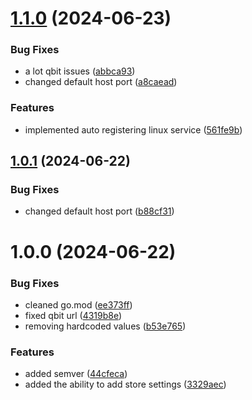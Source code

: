 # [1.1.0](https://github.com/RA341/ctrl-srv/compare/v1.0.1...v1.1.0) (2024-06-23)


### Bug Fixes

* a lot qbit issues ([abbca93](https://github.com/RA341/ctrl-srv/commit/abbca93777ba57f525848936b91edc8bb53f180d))
* changed default host port ([a8caead](https://github.com/RA341/ctrl-srv/commit/a8caeada9d4d1a6dca5579475545833abc6664b9))


### Features

* implemented auto registering linux service ([561fe9b](https://github.com/RA341/ctrl-srv/commit/561fe9b13c18c2a147a2b1156ab288c8ddb715b5))

## [1.0.1](https://github.com/RA341/ctrl-srv/compare/v1.0.0...v1.0.1) (2024-06-22)


### Bug Fixes

* changed default host port ([b88cf31](https://github.com/RA341/ctrl-srv/commit/b88cf3105196a3c071c98c64bbcac6d8624fd59c))

# 1.0.0 (2024-06-22)


### Bug Fixes

* cleaned go.mod ([ee373ff](https://github.com/RA341/ctrl-srv/commit/ee373ff6169ac86bd7025e5f2753dccbc3cf23ff))
* fixed qbit url ([4319b8e](https://github.com/RA341/ctrl-srv/commit/4319b8e5c9112309b25833ee6bbd4c1d0e6a82e6))
* removing hardcoded values ([b53e765](https://github.com/RA341/ctrl-srv/commit/b53e765298fc42bf2d74f49e183a0d76c92cdaf8))


### Features

* added semver ([44cfeca](https://github.com/RA341/ctrl-srv/commit/44cfeca41a965f0a0b41991b50c52994f4191a3f))
* added the ability to add store settings ([3329aec](https://github.com/RA341/ctrl-srv/commit/3329aece802576fc868b2e2668722ad2fdae9d61))
